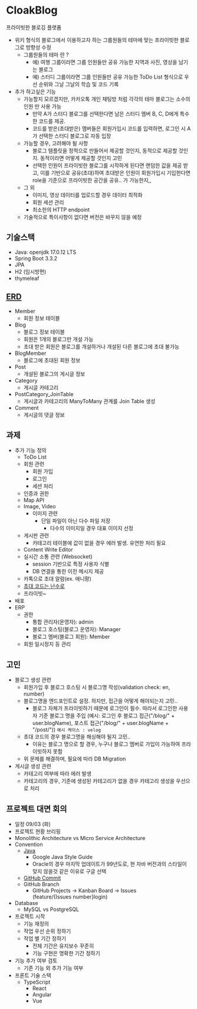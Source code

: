 # CloakBlog
프라이빗한 블로깅 플랫폼

- 위키 형식의 블로그에서 이용하고자 하는 그룹원들의 테마에 맞는 프라이빗한 블로그로 방향성 수정
  - 그룹원들의 테마 란 ?
    - 예) 여행 그룹이라면 그룹 인원들만 공유 가능한 지역과 사진, 영상을 남기는 블로그
    - 예) 스터디 그룹이라면 그룹 인원들만 공유 가능한 ToDo List 형식으로 우선 순위와 그날 그날의 학습 및 코드 기록
- 추가 하고싶은 기능
  - 가능할지 모르겠지만, 카카오톡 개인 채팅방 처럼 각각의 테마 블로그는 소수의 인원 만 사용 가능
    - 만약 A가 스터디 블로그를 선택한다면 남은 스터디 멤버 B, C, D에게 특수한 코드를 제공.
    - 코드를 받은(초대받은) 멤버들은 회원가입시 코드를 입력하면, 로그인 시 A가 선택한 스터디 블로그로 자동 입장
  - 가능할 경우, 고려해야 될 사항
    - 블로그 템플릿을 정적으로 만들어서 제공할 것인지, 동적으로 제공할 것인지. 동적이라면 어떻게 제공할 것인지 고민
    - 선택한 인원이 프라이빗한 블로그를 시작하게 된다면 랜덤한 값을 제공 받고, 
    이를 기반으로 공유(초대)하여 초대받은 인원이 회원가입시 기입한다면 role을 기준으로 프라이빗한 공간을 공유.. 가 가능한지,,
  - 그 외 
    - 이미지, 영상 데이터를 업로드할 경우 데이터 최적화
    - 회원 세션 관리
    - 최소한의 HTTP endpoint
  - 기술적으로 특이사항이 없다면 버전은 바꾸지 않을 예정

## 기술스택
- Java: openjdk 17.0.12 LTS
- Spring Boot 3.3.2
- JPA
- H2 (임시방편)
- thymeleaf

## [ERD](https://www.erdcloud.com/d/dRg8giLK3qJa8h3Rf)
- Member
  - 회원 정보 테이블
- Blog
  - 블로그 정보 테이블
  - 회원은 1개의 블로그만 개설 가능
  - 초대 받은 회원은 블로그를 개설하거나 개설된 다른 블로그에 초대 불가능
- BlogMember
  - 블로그에 초대된 회원 정보
- Post
  - 개설된 블로그의 게시글 정보
- Category
  - 게시글 카테고리
- PostCategory_JoinTable
  - 게시글과 카테고리의 ManyToMany 관계를 Join Table 생성
- Comment
  - 게시글의 댓글 정보

## 과제
- 추가 기능 정의
  - ToDo List
  - 회원 관련
    - 회원 가입
    - 로그인
    - 세션 처리
  - 인증과 권한
  - Map API
  - Image, Video
    - 이미지 관련
      - 단일 파일이 아닌 다수 파일 저장
        - 다수의 이미지일 경우 대표 이미지 선정
  - 게시판 관련
    - 카테고리 테이블에 값이 없을 경우 에러 발생. 유연한 처리 필요
  - Content Write Editor
  - 실시간 소통 관련 (Websocket)
    - session 기반으로 특정 사용자 식별
    - DB 연결을 통한 이전 메시지 제공
  - 카톡으로 초대 알람(ex. 애니팡)
  - [초대 코드는 난수로](https://safety.google/intl/ko/authentication/)
  - 프라이빗~
- 배포
- ERP
  - 권한
    - 통합 관리자(운영자): admin
    - 블로그 호스팅(블로그 운영자): Manager
    - 블로그 멤버(블로그 회원): Member
  - 회원 일시정지 등 관리

## 고민
- 블로그 생성 관련
  - 회원가입 후 블로그 호스팅 시 블로그명 작성(validation check: en, number)
  - 블로그명을 엔드포인트로 설정. 하지만, 접근을 어떻게 해야되는지 고민..
    - 블로그 자체가 프라이빗하기 때문에 로그인이 필수. 따라서 로그인한 사용자 기준 블로그 명을 주입
      (예시: 로그인 후 블로그 접근("/blog/" + user.blogName), 포스트 접근("/blog/" + user.blogName + "/post/"))
      `예시 케이스 : velog`
  - 초대 코드의 경우 블로그명을 해싱해야 될지 고민..
    - 이유는 블로그 명으로 할 경우, 누구나 블로그 멤버로 가입이 가능하여 프라이빗하지 못함
  - 위 문제를 해결하며, 필요에 따라 DB Migration
- 게시글 생성 관련
  - 카테고리 여부에 따라 에러 발생
  - 카테고리의 경우, 기존에 생성된 카테고리가 없을 경우 카테고리 생성을 우선으로 처리
 

## 프로젝트 대면 회의
- 일정 09/03 (화)
- 프로젝트 현황 브리핑
- Monolithic Architecture vs Micro Service Architecture
- Convention
  - [Java](https://github.com/JunHoPark93/google-java-styleguide)
    - Google Java Style Guide
    - Oracle의 경우 마지막 업데이트가 99년도로, 현 자바 버전과의 스타일이 맞지 않을것 같은 이유로 구글 선택
  - [GitHub Commit](https://overcome-the-limits.tistory.com/entry/%ED%98%91%EC%97%85-%ED%98%91%EC%97%85%EC%9D%84-%EC%9C%84%ED%95%9C-%EA%B8%B0%EB%B3%B8%EC%A0%81%EC%9D%B8-git-%EC%BB%A4%EB%B0%8B%EC%BB%A8%EB%B2%A4%EC%85%98-%EC%84%A4%EC%A0%95%ED%95%98%EA%B8%B0)
  - GitHub Branch
    - GitHub Projects -> Kanban Board -> Issues <br> 
    (feature/{Issues number}login)
- Database
  - MySQL vs PostgreSQL
- 프로젝트 시작
  - 기능 재정의
  - 작업 우선 순위 정하기
  - 작업 별 기간 정하기
    - 전체 기간은 유지보수 꾸준히
    - 기능 구현은 명확한 기간 정하기
- 기능 추가 여부 검토
  - 기존 기능 외 추가 기능 여부
- 프론트 기술 스택
  - TypeScript
    - React
    - Angular
    - Vue
